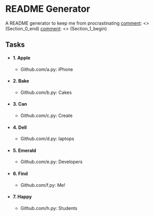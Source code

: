 [comment]: <> (Section_0_begin)
# README Generator
A README generator to keep me from procrastinating
[comment]: <> (Section_0_end)
[comment]: <> (Section_1_begin)
## Tasks 
[comment]: <> (task_1_begin)

- #### 1. Apple
	- Github.com/a.py: iPhone

[comment]: <> (task_1_end)
[comment]: <> (task_2_begin)

- #### 2. Bake
	- Github.com/b.py: Cakes

[comment]: <> (task_2_end)
[comment]: <> (task_3_begin)

- #### 3. Can
	- Github.com/c.py: Create

[comment]: <> (task_3_end)
[comment]: <> (task_4_begin)

- #### 4. Dell
	- Github.com/d.py: laptops

[comment]: <> (task_4_end)
[comment]: <> (task_5_begin)

- #### 5. Emerald
	- Github.com/e.py: Developers

[comment]: <> (task_5_end)
[comment]: <> (task_6_begin)

- #### 6. Find
	- Github.com/f.py: Me!

[comment]: <> (task_6_end)
[comment]: <> (task_7_begin)

- #### 7. Happy
	- Github.com/h.py: Students

[comment]: <> (task_7_end)
[comment]: <> (Section_1_end)
